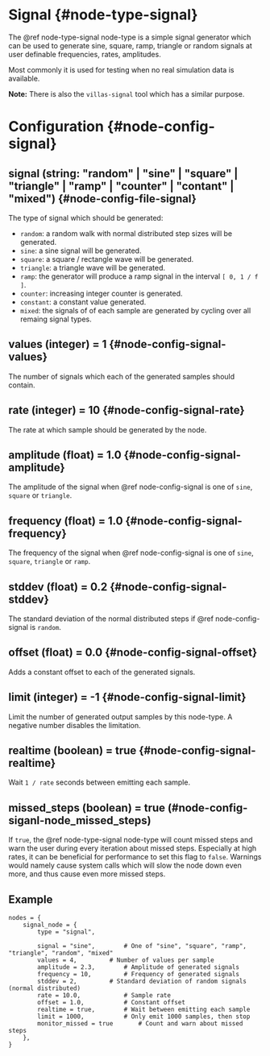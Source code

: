 # Signal {#node-type-signal}

The @ref node-type-signal node-type is a simple signal generator which can be used to generate sine, square, ramp, triangle or random signals at user definable frequencies, rates, amplitudes.

Most commonly it is used for testing when no real simulation data is available.

**Note:** There is also the `villas-signal` tool which has a similar purpose.

# Configuration {#node-config-signal}

## signal (string: "random" | "sine" | "square" | "triangle" | "ramp" | "counter" | "contant" | "mixed") {#node-config-file-signal}

The type of signal which should be generated:

- `random`: a random walk with normal distributed step sizes will be generated.
- `sine`: a sine signal will be generated.
- `square`: a square / rectangle wave will be generated.
- `triangle`: a triangle wave will be generated.
- `ramp`: the generator will produce a ramp signal in the interval `[ 0, 1 / f ]`.
- `counter`: increasing integer counter is generated.
- `constant`: a constant value generated.
- `mixed`: the signals of of each sample are generated by cycling over all remaing signal types.

## values (integer) = 1 {#node-config-signal-values}

The number of signals which each of the generated samples should contain.

## rate (integer) = 10 {#node-config-signal-rate}

The rate at which sample should be generated by the node.

## amplitude (float) = 1.0 {#node-config-signal-amplitude}

The amplitude of the signal when @ref node-config-signal is one of `sine`, `square` or `triangle`.

## frequency (float) = 1.0 {#node-config-signal-frequency}

The frequency of the signal when @ref node-config-signal is one of `sine`, `square`, `triangle` or `ramp`.

## stddev (float) = 0.2 {#node-config-signal-stddev}

The standard deviation of the normal distributed steps if @ref node-config-signal is `random`.

## offset (float) = 0.0 {#node-config-signal-offset}

Adds a constant offset to each of the generated signals.

## limit (integer) = -1 {#node-config-signal-limit}

Limit the number of generated output samples by this node-type.
A negative number disables the limitation.

## realtime (boolean) = true {#node-config-signal-realtime}

Wait `1 / rate` seconds between emitting each sample.

## missed_steps (boolean) = true (#node-config-siganl-node_missed_steps)

If `true`, the @ref node-type-signal node-type will count missed steps and warn the user during every iteration about missed steps. Especially at high rates, it can be beneficial for performance to set this flag to `false`. Warnings would namely cause system calls which will slow the node down even more, and thus cause even more missed steps.

## Example

```
nodes = {
	signal_node = {
		type = "signal",

		signal = "sine",		# One of "sine", "square", "ramp", "triangle", "random", "mixed"
		values = 4,			# Number of values per sample
		amplitude = 2.3,		# Amplitude of generated signals
		frequency = 10,			# Frequency of generated signals
		stddev = 2,			# Standard deviation of random signals (normal distributed)
		rate = 10.0,			# Sample rate
		offset = 1.0,			# Constant offset
		realtime = true,		# Wait between emitting each sample
		limit = 1000,			# Only emit 1000 samples, then stop
		monitor_missed = true		# Count and warn about missed steps
	},
}
```
